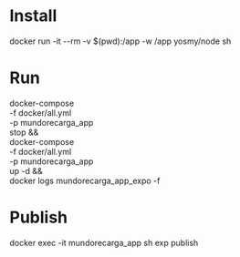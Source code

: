 # Install

docker run -it --rm -v $(pwd):/app -w /app yosmy/node sh

# Run

docker-compose \
-f docker/all.yml \
-p mundorecarga_app \
stop && \
docker-compose \
-f docker/all.yml \
-p mundorecarga_app \
up -d && \
docker logs mundorecarga_app_expo -f

# Publish

docker exec -it mundorecarga_app sh
exp publish